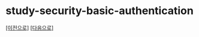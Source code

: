 # study-security-basic-authentication

[[이전으로]](https://github.com/heechul90/study-security-custom-login) [[다음으로]](https://github.com/heechul90/study-security-multi-chain-proxy)
